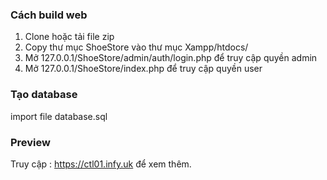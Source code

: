 ### Cách build web

1. Clone hoặc tải file zip
2. Copy thư mục ShoeStore vào thư mục Xampp/htdocs/
3. Mở 127.0.0.1/ShoeStore/admin/auth/login.php để truy cập quyền admin 
4. Mở 127.0.0.1/ShoeStore/index.php để truy cập quyền user 

### Tạo database
  import file database.sql 

### Preview 
  Truy cập : https://ctl01.infy.uk để xem thêm.
